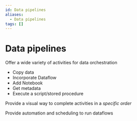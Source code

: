 ```yaml
---
id: Data pipelines
aliases:
  - Data pipelines
tags: []
---
```


# Data pipelines

Offer a wide variety of activities for data orchestration

- Copy data
- Incorporate Dataflow
- Add Notebook
- Get metadata
- Execute a script/stored procedure

Provide a visual way to complete activities in a _specific order_

Provide automation and scheduling to run dataflows
